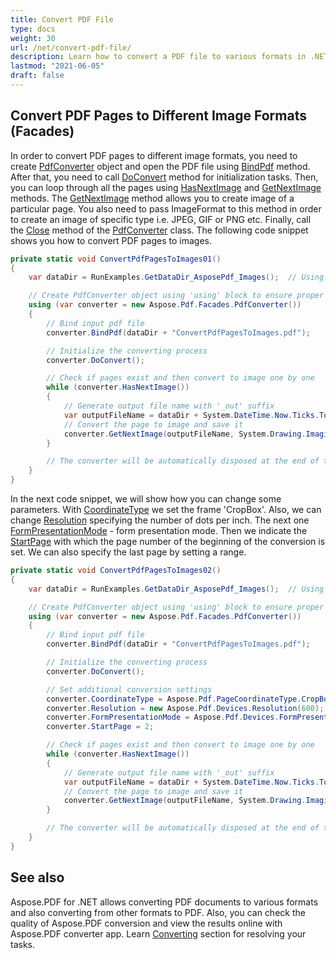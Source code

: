 ```yaml
---
title: Convert PDF File
type: docs
weight: 30
url: /net/convert-pdf-file/
description: Learn how to convert a PDF file to various formats in .NET using Aspose.PDF for flexible document handling.
lastmod: "2021-06-05"
draft: false
---
```

<script type="application/ld+json">
{
    "@context": "https://schema.org",
    "@type": "TechArticle",
    "headline": "Convert PDF File",
    "alternativeHeadline": "Convert PDF Pages to Image Formats Efficiently",
    "abstract": "Unlock the power of Aspose.PDF for .NET Facades to effortlessly convert PDF pages into diverse image formats like JPEG, GIF, and PNG with the PdfConverter class. This feature enables detailed control over the conversion process, allowing you to specify parameters such as resolution, coordinate type, and page range for customized output. Enhance your document handling capabilities by integrating seamless PDF to image conversions into your applications",
    "author": {
        "@type": "Person",
        "name": "Anastasiia Holub",
        "givenName": "Anastasiia",
        "familyName": "Holub",
        "url": "https://www.linkedin.com/in/anastasiia-holub-750430225/"
    },
    "genre": "pdf document generation",
    "wordcount": "561",
    "proficiencyLevel": "Beginner",
    "publisher": {
        "@type": "Organization",
        "name": "Aspose.PDF for .NET",
        "url": "https://products.aspose.com/pdf",
        "logo": "https://www.aspose.cloud/templates/aspose/img/products/pdf/aspose_pdf-for-net.svg",
        "alternateName": "Aspose",
        "sameAs": [
            "https://facebook.com/aspose.pdf/",
            "https://twitter.com/asposepdf",
            "https://www.youtube.com/channel/UCmV9sEg_QWYPi6BJJs7ELOg/featured",
            "https://www.linkedin.com/company/aspose",
            "https://stackoverflow.com/questions/tagged/aspose",
            "https://aspose.quora.com/",
            "https://aspose.github.io/"
        ],
        "contactPoint": [
            {
                "@type": "ContactPoint",
                "telephone": "+1 903 306 1676",
                "contactType": "sales",
                "areaServed": "US",
                "availableLanguage": "en"
            },
            {
                "@type": "ContactPoint",
                "telephone": "+44 141 628 8900",
                "contactType": "sales",
                "areaServed": "GB",
                "availableLanguage": "en"
            },
            {
                "@type": "ContactPoint",
                "telephone": "+61 2 8006 6987",
                "contactType": "sales",
                "areaServed": "AU",
                "availableLanguage": "en"
            }
        ]
    },
    "url": "/net/convert-pdf-file/",
    "mainEntityOfPage": {
        "@type": "WebPage",
        "@id": "/net/convert-pdf-file/"
    },
    "dateModified": "2024-11-25",
    "description": "Aspose.PDF can perform not only simple and easy tasks but also cope with more complex goals. Check the next section for advanced users and developers."
}
</script>

## Convert PDF Pages to Different Image Formats (Facades)

In order to convert PDF pages to different image formats, you need to create [PdfConverter](https://reference.aspose.com/pdf/net/aspose.pdf.facades/pdfconverter) object and open the PDF file using [BindPdf](https://reference.aspose.com/pdf/net/aspose.pdf.facades.facade/bindpdf/methods/3) method. After that, you need to call [DoConvert](https://reference.aspose.com/pdf/net/aspose.pdf.facades/pdfconverter/methods/doconvert) method for initialization tasks. Then, you can loop through all the pages using [HasNextImage](https://reference.aspose.com/pdf/net/aspose.pdf.facades/pdfconverter/methods/hasnextimage) and [GetNextImage](https://reference.aspose.com/pdf/net/aspose.pdf.facades.pdfconverter/getnextimage/methods/6) methods. The [GetNextImage](https://reference.aspose.com/pdf/net/aspose.pdf.facades.pdfconverter/getnextimage/methods/6) method allows you to create image of a particular page. You also need to pass ImageFormat to this method in order to create an image of specific type i.e. JPEG, GIF or PNG etc. Finally, call the [Close](https://reference.aspose.com/pdf/net/aspose.pdf.facades/pdfconverter/methods/close) method of the [PdfConverter](https://reference.aspose.com/pdf/net/aspose.pdf.facades/pdfconverter) class. The following code snippet shows you how to convert PDF pages to images.

```csharp
private static void ConvertPdfPagesToImages01()
{
	var dataDir = RunExamples.GetDataDir_AsposePdf_Images();  // Using dynamic path

	// Create PdfConverter object using 'using' block to ensure proper disposal
	using (var converter = new Aspose.Pdf.Facades.PdfConverter())
	{
		// Bind input pdf file
		converter.BindPdf(dataDir + "ConvertPdfPagesToImages.pdf");

		// Initialize the converting process
		converter.DoConvert();

		// Check if pages exist and then convert to image one by one
		while (converter.HasNextImage())
		{
			// Generate output file name with '_out' suffix
			var outputFileName = dataDir + System.DateTime.Now.Ticks.ToString() + "_out.jpg";
			// Convert the page to image and save it
			converter.GetNextImage(outputFileName, System.Drawing.Imaging.ImageFormat.Jpeg);
		}

		// The converter will be automatically disposed at the end of the 'using' block
	}
}
```

In the next code snippet, we will show how you can change some parameters. With [CoordinateType](https://reference.aspose.com/pdf/net/aspose.pdf.facades/pdfconverter/properties/coordinatetype) we set the frame 'CropBox'. Also, we can change [Resolution](https://reference.aspose.com/pdf/net/aspose.pdf.facades/pdfconverter/properties/resolution) specifying the number of dots per inch. The next one [FormPresentationMode](https://reference.aspose.com/pdf/net/aspose.pdf.facades/pdfconverter/properties/formpresentationmode) - form presentation mode. Then we indicate the [StartPage](https://reference.aspose.com/pdf/net/aspose.pdf.facades/pdfconverter/properties/startpage) with which the page number of the beginning of the conversion is set. We can also specify the last page by setting a range.

```csharp
private static void ConvertPdfPagesToImages02()
{
	var dataDir = RunExamples.GetDataDir_AsposePdf_Images();  // Using dynamic path

	// Create PdfConverter object using 'using' block to ensure proper disposal
	using (var converter = new Aspose.Pdf.Facades.PdfConverter())
	{
		// Bind input pdf file
		converter.BindPdf(dataDir + "ConvertPdfPagesToImages.pdf");

		// Initialize the converting process
		converter.DoConvert();

		// Set additional conversion settings
		converter.CoordinateType = Aspose.Pdf.PageCoordinateType.CropBox;
		converter.Resolution = new Aspose.Pdf.Devices.Resolution(600);
		converter.FormPresentationMode = Aspose.Pdf.Devices.FormPresentationMode.Production;
		converter.StartPage = 2;

		// Check if pages exist and then convert to image one by one
		while (converter.HasNextImage())
		{
			// Generate output file name with '_out' suffix
			var outputFileName = dataDir + System.DateTime.Now.Ticks.ToString() + "_out.jpg";
			// Convert the page to image and save it
			converter.GetNextImage(outputFileName, System.Drawing.Imaging.ImageFormat.Jpeg);
		}

		// The converter will be automatically disposed at the end of the 'using' block
	}
}
```

## See also

Aspose.PDF for .NET allows converting PDF documents to various formats and also converting from other formats to PDF. Also, you can check the quality of Aspose.PDF conversion and view the results online with Aspose.PDF converter app. Learn [Converting](/pdf/net/converting/) section for resolving your tasks.


